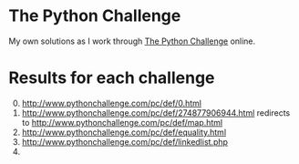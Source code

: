 # The Python Challenge  
My own solutions as I work through [The Python Challenge](http://www.pythonchallenge.com/) online.  

# Results for each challenge  
0. http://www.pythonchallenge.com/pc/def/0.html    
1. http://www.pythonchallenge.com/pc/def/274877906944.html redirects to http://www.pythonchallenge.com/pc/def/map.html    
2. http://www.pythonchallenge.com/pc/def/equality.html  
3. http://www.pythonchallenge.com/pc/def/linkedlist.php  
4. 
